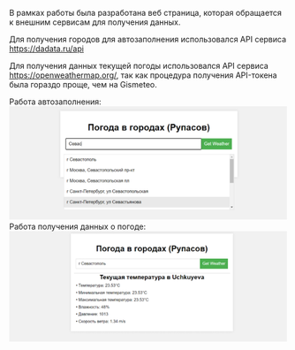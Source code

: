 В рамках работы была разработана веб страница, которая обращается к внешним сервисам для получения данных.

Для получения городов для автозаполнения использовался API сервиса https://dadata.ru/api

Для получения данных текущей погоды использовался API сервиса https://openweathermap.org/, так как процедура получения API-токена была гораздо проще, чем на Gismeteo.

Работа автозаполнения:
![alt text](https://github.com/rupasovk/weather-demo/blob/main/readmesrc/1.png?raw=true)
Работа получения данных о погоде:
![alt text](https://github.com/rupasovk/weather-demo/blob/main/readmesrc/2.png?raw=true)
